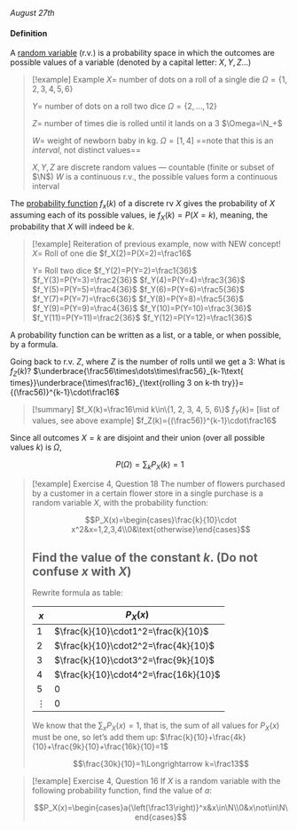*August 27th*
#### Definition
A <u>random variable</u> (r.v.) is a probability space in which the outcomes are possible values of a variable (denoted by a capital letter: $X,Y,Z…$)

> [!example] Example
> $X=$ number of dots on a roll of a single die
> $\Omega=\{1,2,3,4,5,6\}$
> 
> $Y=$ number of dots on a roll two dice
> $\Omega=\{2,\dots,12\}$
> 
> $Z=$ number of times die is rolled until it lands on a 3
> $\Omega=\N_+$
> 
> $W=$ weight of newborn baby in kg.
> $\Omega=[1,4]$ ==note that this is an *interval*, not distinct values==
> 
> $X,Y,Z$ are discrete random values — countable (finite or subset of $\N$)
> $W$ is a continuous r.v., the possible values form a continuous interval

The <u>probability function</u> $f_x(k)$ of a discrete rv $X$ gives the probability of $X$ assuming each of its possible values, ie $f_X(k)=P(X=k)$, meaning, the probability that $X$ will indeed be $k$.


> [!example] Reiteration of previous example, now with NEW concept!
> $X$= Roll of one die
> $f_X(2)=P(X=2)=\frac16$
> 
> $Y=$ Roll two dice
> $f_Y(2)=P(Y=2)=\frac1{36}$
> $f_Y(3)=P(Y=3)=\frac2{36}$
> $f_Y(4)=P(Y=4)=\frac3{36}$
> $f_Y(5)=P(Y=5)=\frac4{36}$
> $f_Y(6)=P(Y=6)=\frac5{36}$
> $f_Y(7)=P(Y=7)=\frac6{36}$
> $f_Y(8)=P(Y=8)=\frac5{36}$
> $f_Y(9)=P(Y=9)=\frac4{36}$
> $f_Y(10)=P(Y=10)=\frac3{36}$
> $f_Y(11)=P(Y=11)=\frac2{36}$
> $f_Y(12)=P(Y=12)=\frac1{36}$
> 

A probability function can be written as a list, or a table, or when possible, by a formula.

Going back to r.v. $Z$, where $Z$ is the number of rolls until we get a 3:
What is $f_Z(k)$?
$\underbrace{\frac56\times\dots\times\frac56}_{k-1\text{ times}}\underbrace{\times\frac16}_{\text{rolling 3 on k-th try}}={(\frac56)}^{k-1}\cdot\frac16$


> [!summary]
> $f_X(k)=\frac16\mid k\in\{1, 2, 3, 4, 5, 6\}$
> $f_Y(k)=$ \[list of values, see above example]
> $f_Z(k)={(\frac56)}^{k-1}\cdot\frac16$


Since all outcomes $X=k$ are disjoint and their union (over all possible values $k$) is $\Omega$,

$$P(\Omega)=\sum_kP_X(k)=1$$
> [!example] Exercise 4, Question 18
> The number of flowers purchased by a customer in a certain flower store in a single purchase is a random variable $X$, with the probability function:
> 
> $$P_X(x)=\begin{cases}\frac{k}{10}\cdot x^2&x=1,2,3,4\\0&\text{otherwise}\end{cases}$$
> 
> Find the value of the constant $k$.
> (Do not confuse $x$ with $X$)
> ---
> Rewrite formula as table:
>
> | $x$ | $P_X(x)$                              |
> | --- | ------------------------------------- |
> | 1   | $\frac{k}{10}\cdot1^2=\frac{k}{10}$   |
> | 2   | $\frac{k}{10}\cdot2^2=\frac{4k}{10}$  |
> | 3   | $\frac{k}{10}\cdot3^2=\frac{9k}{10}$  |
> | 4   | $\frac{k}{10}\cdot4^2=\frac{16k}{10}$ |
> | 5   | 0                                     |
> | $\vdots$   | 0                                      |
>
> We know that the $\sum_xP_X(x)=1$,  that is, the sum of all values for $P_X(x)$ must be one, so let’s add them up:
> $\frac{k}{10}+\frac{4k}{10}+\frac{9k}{10}+\frac{16k}{10}=1$
> 
> $$\frac{30k}{10}=1\Longrightarrow k=\frac13$$


> [!example] Exercise 4, Question 16
> If $X$ is a random variable with the following probability function, find the value of $a$:
> 
> $$P_X(x)=\begin{cases}a{\left(\frac13\right)}^x&x\in\N\\0&x\not\in\N\end{cases}$$



